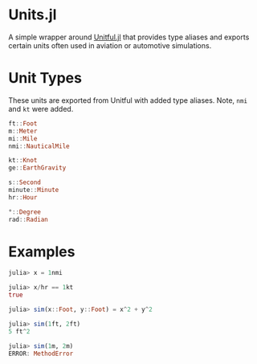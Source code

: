 # Units.jl
A simple wrapper around [Unitful.jl](https://github.com/PainterQubits/Unitful.jl/blob/master/src/pkgdefaults.jl
) that provides type aliases and exports certain units often used in aviation or automotive simulations.

# Unit Types
These units are exported from Unitful with added type aliases.
Note, `nmi` and `kt` were added.

```julia
ft::Foot
m::Meter
mi::Mile
nmi::NauticalMile

kt::Knot
ge::EarthGravity

s::Second
minute::Minute
hr::Hour

°::Degree
rad::Radian
```

# Examples
```julia
julia> x = 1nmi

julia> x/hr == 1kt
true
```

```julia
julia> sim(x::Foot, y::Foot) = x^2 + y^2

julia> sim(1ft, 2ft)
5 ft^2

julia> sim(1m, 2m)
ERROR: MethodError
```